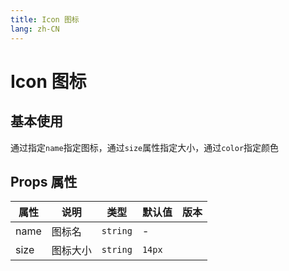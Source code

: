 ```yaml
---
title: Icon 图标
lang: zh-CN
---
```


# Icon 图标

## 基本使用

通过指定`name`指定图标，通过`size`属性指定大小，通过`color`指定颜色

<demo src="../../../../example/icon/basic.svelte" github="Icon"></demo>
<demo src="../../../../example/icon/index.svelte" github="Icon"></demo>

## Props 属性

| 属性 | 说明     | 类型     | 默认值 | 版本 |
| ---- | -------- | -------- | ------ | ---- |
| name | 图标名   | `string` | -      |      |
| size | 图标大小 | `string` | `14px` |      |